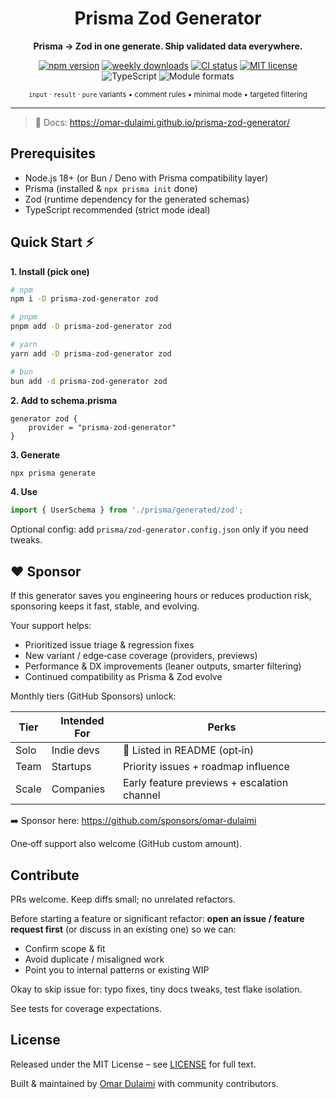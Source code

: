 <div align="center">
	<h1>Prisma Zod Generator</h1>
	<p><strong>Prisma → Zod in one generate. Ship validated data everywhere.</strong></p>
	<p>
		<a href="https://www.npmjs.com/package/prisma-zod-generator"><img alt="npm version" src="https://img.shields.io/npm/v/prisma-zod-generator.svg?color=16C464&label=version"></a>
		<a href="https://www.npmjs.com/package/prisma-zod-generator"><img alt="weekly downloads" src="https://img.shields.io/npm/dw/prisma-zod-generator.svg?color=8B5CF6&label=downloads"></a>
		<a href="https://github.com/omar-dulaimi/prisma-zod-generator/actions"><img alt="CI status" src="https://img.shields.io/github/actions/workflow/status/omar-dulaimi/prisma-zod-generator/ci.yml?branch=master&label=CI"></a>
		<a href="https://github.com/omar-dulaimi/prisma-zod-generator/blob/master/LICENSE"><img alt="MIT license" src="https://img.shields.io/badge/license-MIT-0a0a0a.svg"></a>
		<img alt="TypeScript" src="https://img.shields.io/badge/types-TypeScript-informational.svg">
		<img alt="Module formats" src="https://img.shields.io/badge/modules-esm%20%2B%20cjs-444.svg">
	</p>
	<sub><code>input</code> · <code>result</code> · <code>pure</code> variants • comment rules • minimal mode • targeted filtering</sub>
</div>

---

> 📘 Docs: https://omar-dulaimi.github.io/prisma-zod-generator/

## Prerequisites

- Node.js 18+ (or Bun / Deno with Prisma compatibility layer)
- Prisma (installed & `npx prisma init` done)
- Zod (runtime dependency for the generated schemas)
- TypeScript recommended (strict mode ideal)

## Quick Start ⚡

**1. Install (pick one)**
```bash
# npm
npm i -D prisma-zod-generator zod
```
```bash
# pnpm
pnpm add -D prisma-zod-generator zod
```
```bash
# yarn
yarn add -D prisma-zod-generator zod
```
```bash
# bun
bun add -d prisma-zod-generator zod
```

**2. Add to schema.prisma**
```prisma
generator zod {
	provider = "prisma-zod-generator"
}
```

**3. Generate**
```bash
npx prisma generate
```

**4. Use**
```ts
import { UserSchema } from './prisma/generated/zod';
```

Optional config: add `prisma/zod-generator.config.json` only if you need tweaks.


## ❤️ Sponsor

If this generator saves you engineering hours or reduces production risk, sponsoring keeps it fast, stable, and evolving.

Your support helps:

- Prioritized issue triage & regression fixes
- New variant / edge‑case coverage (providers, previews)
- Performance & DX improvements (leaner outputs, smarter filtering)
- Continued compatibility as Prisma & Zod evolve

Monthly tiers (GitHub Sponsors) unlock:

| Tier | Intended For | Perks |
| ---- | ------------- | ----- |
| Solo | Indie devs | 💖 Listed in README (opt‑in) |
| Team | Startups | Priority issues + roadmap influence |
| Scale | Companies | Early feature previews + escalation channel |

➡️  Sponsor here: https://github.com/sponsors/omar-dulaimi

One‑off support also welcome (GitHub custom amount).


## Contribute
PRs welcome. Keep diffs small; no unrelated refactors.

Before starting a feature or significant refactor: **open an issue / feature request first** (or discuss in an existing one) so we can:
- Confirm scope & fit
- Avoid duplicate / misaligned work
- Point you to internal patterns or existing WIP

Okay to skip issue for: typo fixes, tiny docs tweaks, test flake isolation.

See tests for coverage expectations.

## License
Released under the MIT License – see [LICENSE](./LICENSE) for full text.

Built & maintained by [Omar Dulaimi](https://github.com/omar-dulaimi) with community contributors.


